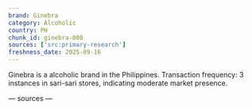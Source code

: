 ```yaml
---
brand: Ginebra
category: Alcoholic
country: PH
chunk_id: ginebra-000
sources: ['src:primary-research']
freshness_date: 2025-09-16
---
```


Ginebra is a alcoholic brand in the Philippines. Transaction frequency: 3 instances in sari-sari stores, indicating moderate market presence.

— sources —
